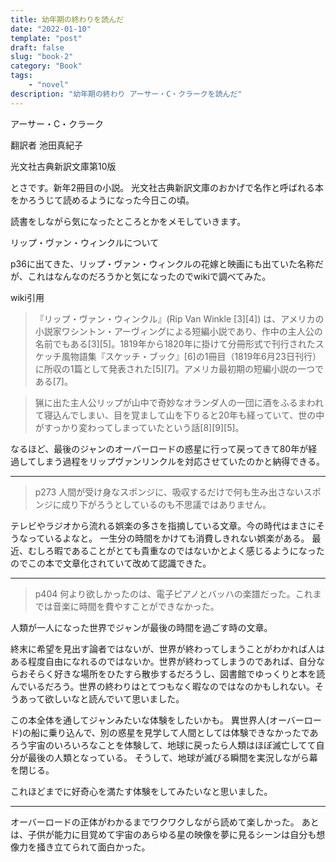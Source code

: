 ```yaml
---
title: 幼年期の終わりを読んだ
date: "2022-01-10"
template: "post"
draft: false
slug: "book-2"
category: "Book"
tags:
    - "novel"
description: "幼年期の終わり アーサー・C・クラークを読んだ"
---
```


アーサー・C・クラーク

翻訳者 池田真紀子

光文社古典新訳文庫第10版

とさです。新年2冊目の小説。
光文社古典新訳文庫のおかげで名作と呼ばれる本をかろうじて読めるようになった今日この頃。

読書をしながら気になったところとかをメモしていきます。


リップ・ヴァン・ウィンクルについて

p36に出てきた、リップ・ヴァン・ウィンクルの花嫁と映画にも出ていた名称だが、これはなんなのだろうかと気になったのでwikiで調べてみた。

wiki引用
> 『リップ・ヴァン・ウィンクル』(Rip Van Winkle [3][4]) は、アメリカの小説家ワシントン・アーヴィングによる短編小説であり、作中の主人公の名前でもある[3][5]。1819年から1820年に掛けて分冊形式で刊行されたスケッチ風物語集『スケッチ・ブック』[6]の1冊目（1819年6月23日刊行）に所収の1篇として発表された[5][7]。アメリカ最初期の短編小説の一つである[7]。

> 猟に出た主人公リップが山中で奇妙なオランダ人の一団に酒をふるまわれて寝込んでしまい、目を覚まして山を下りると20年も経っていて、世の中がすっかり変わってしまっていたという話[8][9][5]。

なるほど、最後のジャンのオーバーロードの惑星に行って戻ってきて80年が経過してしまう過程をリップヴァンリンクルを対応させていたのかと納得できる。

---

> p273
> 人間が受け身なスポンジに、吸収するだけで何も生み出さないスポンジに成り下がろうとしているのも不思議ではありません。

テレビやラジオから流れる娯楽の多さを指摘している文章。今の時代はまさにそうなっているよなと。
一生分の時間をかけても消費しきれない娯楽がある。
最近、むしろ暇であることがとても貴重なのではないかとよく感じるようになったのでこの本で文章化されていて改めて認識できた。

---

> p404
> 何より欲しかったのは、電子ピアノとバッハの楽譜だった。これまでは音楽に時間を費やすことができなかった。

人類が一人になった世界でジャンが最後の時間を過ごす時の文章。

終末に希望を見出す論者ではないが、世界が終わってしまうことがわかれば人はある程度自由になれるのではないか。世界が終わってしまうのであれば、自分ならおそらく好きな場所をひたすら散歩するだろうし、図書館でゆっくりと本を読んでいるだろう。世界の終わりはとてつもなく暇なのではなのかもしれない。そうあって欲しいなと読んでいて思いました。

この本全体を通してジャンみたいな体験をしたいかも。
異世界人(オーバーロード)の船に乗り込んで、別の惑星を見学して人間としては体験できなかったであろう宇宙のいろいろなことを体験して、地球に戻ったら人類はほぼ滅亡してて自分が最後の人類となっている。
そうして、地球が滅びる瞬間を実況しながら幕を閉じる。

これほどまでに好奇心を満たす体験をしてみたいなと思いました。

--- 

オーバーロードの正体がわかるまでワクワクしながら読めて楽しかった。
あとは、子供が能力に目覚めて宇宙のあらゆる星の映像を夢に見るシーンは自分も想像力を掻き立てられて面白かった。

